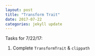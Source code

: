 ```yaml
---
layout: post
title: "Transform Trait"
date: 2017-07-22
categories: jekyll update
---
```


Tasks for 7/22/17:
1. Complete `TransformTrait` & `clippath`
